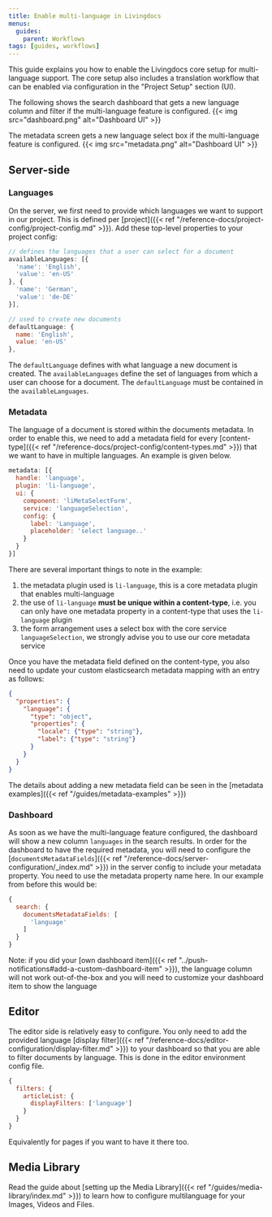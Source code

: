 ```yaml
---
title: Enable multi-language in Livingdocs
menus:
  guides:
    parent: Workflows
tags: [guides, workflows]
---
```


This guide explains you how to enable the Livingdocs core setup for multi-language support.
The core setup also includes a translation workflow that can be enabled via configuration in the "Project Setup" section (UI).

The following shows the search dashboard that gets a new language column and filter if the multi-language feature is configured.
{{< img src="dashboard.png" alt="Dashboard UI" >}}

The metadata screen gets a new language select box if the multi-language feature is configured.
{{< img src="metadata.png" alt="Dashboard UI" >}}


## Server-side

### Languages

On the server, we first need to provide which languages we want to support in our project. This is defined per [project]({{< ref "/reference-docs/project-config/project-config.md" >}}). Add these top-level properties to your project config:

```js
// defines the languages that a user can select for a document
availableLanguages: [{
  'name': 'English',
  'value': 'en-US'
}, {
  'name': 'German',
  'value': 'de-DE'
}],

// used to create new documents
defaultLanguage: {
  name: 'English',
  value: 'en-US'
},
```

The `defaultLanguage` defines with what language a new document is created. The `availableLanguages` define the set of
languages from which a user can choose for a document. The `defaultLanguage` must be contained in the `availableLanguages`.

### Metadata

The language of a document is stored within the documents metadata. In order to enable this, we need to add a metadata field for every
[content-type]({{< ref "/reference-docs/project-config/content-types.md" >}}) that we want to have in multiple languages. An example is
given below.

```js
metadata: [{
  handle: 'language',
  plugin: 'li-language',
  ui: {
    component: 'liMetaSelectForm',
    service: 'languageSelection',
    config: {
      label: 'Language',
      placeholder: 'select language..'
    }
  }
}]
```

There are several important things to note in the example:
1. the metadata plugin used is `li-language`, this is a core metadata plugin that enables multi-language
2. the use of `li-language` **must be unique within a content-type**, i.e. you can only have one metadata property in a content-type that uses the `li-language` plugin
3. the form arrangement uses a select box with the core service `languageSelection`, we strongly advise you to use our core metadata service

Once you have the metadata field defined on the content-type, you also need to update your custom elasticsearch metadata mapping with an entry as follows:

```json
{
  "properties": {
    "language": {
      "type": "object",
      "properties": {
        "locale": {"type": "string"},
        "label": {"type": "string"}
      }
    }
  }
}
```

The details about adding a new metadata field can be seen in the [metadata examples]({{< ref "/guides/metadata-examples" >}})

### Dashboard

As soon as we have the multi-language feature configured, the dashboard will show a new column `languages` in the search results.
In order for the dashboard to have the required metadata, you will need to configure the [`documentsMetadataFields`]({{< ref "/reference-docs/server-configuration/_index.md" >}}) in the server config to include your metadata property. You need to use the metadata property name here. In our example from before this would be:
```js
{
  search: {
    documentsMetadataFields: [
      'language'
    ]
  }
}
```

Note: if you did your [own dashboard item]({{< ref "../push-notifications#add-a-custom-dashboard-item" >}}), the language column will not work out-of-the-box and you will need to customize your dashboard item to show the language

## Editor

The editor side is relatively easy to configure. You only need to add the provided language [display filter]({{< ref "/reference-docs/editor-configuration/display-filter.md" >}}) to your dashboard so that you are able to filter documents by language. This is done in the editor environment config file.

```js
{
  filters: {
    articleList: {
      displayFilters: ['language']
    }
  }
}
```

Equivalently for pages if you want to have it there too.

## Media Library
Read the guide about [setting up the Media Library]({{< ref "/guides/media-library/index.md" >}}) to learn how to configure multilanguage for your Images, Videos and Files.
